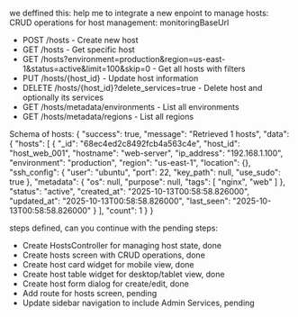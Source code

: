 we deffined this: 
help me to integrate a new enpoint to manage hosts: 
CRUD operations for host management:
monitoringBaseUrl
- POST /hosts - Create new host
- GET /hosts - Get specific host
- GET /hosts?environment=production&region=us-east-1&status=active&limit=100&skip=0 - Get all hosts with filters
- PUT /hosts/{host_id} - Update host information
- DELETE /hosts/{host_id}?delete_services=true - Delete host and optionally its services
- GET /hosts/metadata/environments - List all environments
- GET /hosts/metadata/regions - List all regions

Schema of hosts: 
{
  "success": true,
  "message": "Retrieved 1 hosts",
  "data": {
    "hosts": [
      {
        "_id": "68ec4ed2c8492fcb4a563c4e",
        "host_id": "host_web_001",
        "hostname": "web-server",
        "ip_address": "192.168.1.100",
        "environment": "production",
        "region": "us-east-1",
        "location": {},
        "ssh_config": {
          "user": "ubuntu",
          "port": 22,
          "key_path": null,
          "use_sudo": true
        },
        "metadata": {
          "os": null,
          "purpose": null,
          "tags": [
            "nginx",
            "web"
          ]
        },
        "status": "active",
        "created_at": "2025-10-13T00:58:58.826000",
        "updated_at": "2025-10-13T00:58:58.826000",
        "last_seen": "2025-10-13T00:58:58.826000"
      }
    ],
    "count": 1
  }
}

steps defined, can you continue with the pending steps: 
- Create HostsController for managing host state, done
- Create hosts screen with CRUD operations, done
- Create host card widget for mobile view, done
- Create host table widget for desktop/tablet view, done
- Create host form dialog for create/edit, done
- Add route for hosts screen, pending
- Update sidebar navigation to include Admin Services, pending